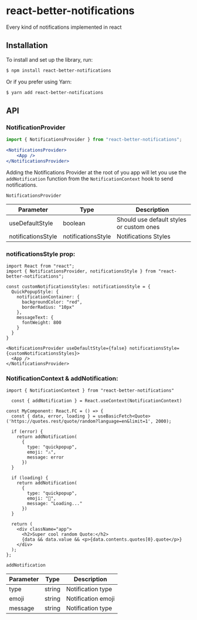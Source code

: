 # react-better-notifications
Every kind of notifications implemented in react

## Installation

To install and set up the library, run:

```sh
$ npm install react-better-notifications
```

Or if you prefer using Yarn:

```sh
$ yarn add react-better-notifications
```
## API

### NotificationProvider

```jsx
import { NotificationsProvider } from "react-better-notifications";

<NotificationsProvider>
    <App />
</NotificationsProvider>
```

Adding the Notifications Provider at the root of you app will let you use the `addNotification` function from the `NotificationContext` hook to send notifications.

`NotificationsProvider`

| Parameter | Type  | Description |
| --- | --- | --- |
| useDefaultStyle | boolean | Should use default styles or custom ones |
| notificationsStyle | notificationsStyle | Notifications Styles |

### notificationsStyle prop:

```tsx
import React from "react";
import { NotificationsProvider, notificationsStyle } from "react-better-notifications";

const customNotificationsStyles: notificationsStyle = {
  QuickPopupStyle: {
    notificationContainer: {
      backgroundColor: "red",
      borderRadius: "10px"
    },
    messageText: {
      fontWeight: 800
    }
  }
}

<NotificationsProvider useDefaultStyle={false} notificationsStyle={customNotificationsStyles}>
  <App />
</NotificationsProvider>

```

### NotificationContext & addNotification:

```tsx
import { NotificationContext } from "react-better-notifications"

  const { addNotification } = React.useContext(NotificationContext)

const MyComponent: React.FC = () => {
  const { data, error, loading } = useBasicFetch<Quote>('https://quotes.rest/quote/random?language=en&limit=1', 2000);

  if (error) {
    return addNotification(
      {
        type: "quickpopup",
        emoji: "⚠️",
        message: error
      })
  }
  
  if (loading) {
    return addNotification(
      {
        type: "quickpopup",
        emoji: "🔄",
        message: "Loading..."
      })
  }

  return (
    <div className="app">
      <h2>Super cool random Quote:</h2>
      {data && data.value && <p>{data.contents.quotes[0}.quote</p>}
    </div>
  );
};
```
`addNotification`

| Parameter | Type  | Description |
| --- | --- | --- |
| type | string | Notification type |
| emoji | string | Notification emoji |
| message | string | Notification type |
